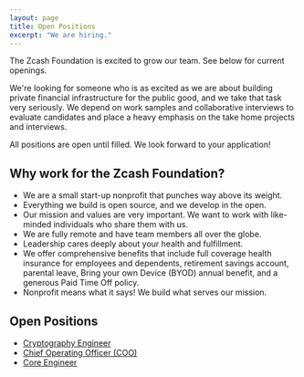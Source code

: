 ```yaml
---
layout: page
title: Open Positions
excerpt: "We are hiring."
---
```



The Zcash Foundation is excited to grow our team. See below for current openings. 

We're looking for someone who is as excited as we are about building private financial infrastructure for the public good, and we take that task very seriously. We depend on work samples and collaborative interviews to evaluate candidates and place a heavy emphasis on the take home projects and interviews. 

All positions are open until filled. We look forward to your application! 

## Why work for the Zcash Foundation?
* We are a small start-up nonprofit that punches way above its weight.
* Everything we build is open source, and we develop in the open.
* Our mission and values are very important. We want to work with like-minded individuals who share them with us.
* We are fully remote and have team members all over the globe.
* Leadership cares deeply about your health and fulfillment.
* We offer comprehensive benefits that include full coverage health insurance for employees and dependents, retirement savings account, parental leave, Bring your own Device (BYOD) annual benefit, and a generous Paid Time Off policy.
* Nonprofit means what it says! We build what serves our mission.

## Open Positions
* [Cryptography Engineer](https://www.zfnd.org/blog/open-position-cryptography-engineer/)
* [Chief Operating Officer (COO)](https://www.zfnd.org/blog/opening-chief-operating-officer/)
* [Core Engineer](https://www.zfnd.org/blog/opening-core-engineer/)





